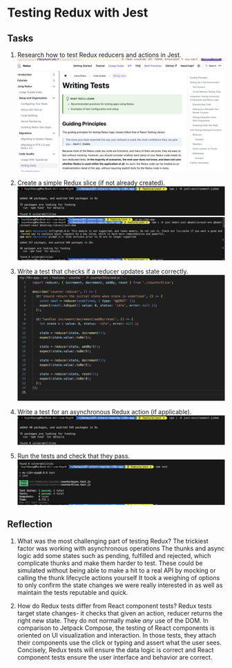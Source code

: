 # Testing Redux with Jest

## Tasks

1. Research how to test Redux reducers and actions in Jest.
![Researching for test Redux](research_jest.png)

2. Create a simple Redux slice (if not already created).
![Setup environment for testing](setup_jest_environ.png)
![Setup environment for testing](setup_test_environ.png)

3. Write a test that checks if a reducer updates state correctly.
![setup test for counter](setup_test_slice.png)

4. Write a test for an asynchronous Redux action (if applicable).
![setup test for an asynchronous Redux](setup_jest_environ.png)

5. Run the tests and check that they pass.
![Result of test](test_jest.png)

## Reflection

1. What was the most challenging part of testing Redux?
The trickiest factor was working with asynchronous operations The thunks and async logic add some states such as pending, fulfilled and rejected, which complicate thunks and make them harder to test. These could be simulated without being able to make a hit to a real API by mocking or calling the thunk lifecycle actions yourself It took a weighing of options to only confirm the state changes we were really interested in as well as maintain the tests reputable and quick.

2. How do Redux tests differ from React component tests?
Redux tests target state changes- it checks that given an action, reducer returns the right new state. They do not normally make _any_ use of the DOM. In comparison to Jetpack Compose, the testing of React components is oriented on UI visualization and interaction. In those tests, they attach their components use the click or typing and assert what the user sees. Concisely, Redux tests will ensure the data logic is correct and React component tests ensure the user interface and behavior are correct.
